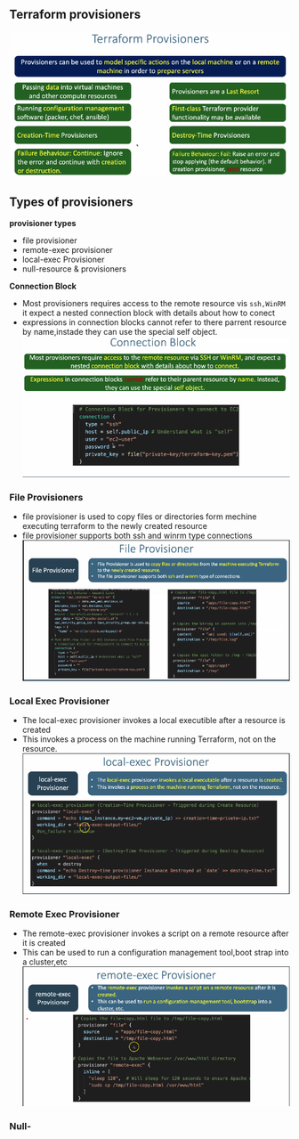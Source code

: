 ## Terraform provisioners 
![img.png](img.png)

## Types of provisioners
**provisioner types**
- file provisioner 
- remote-exec provisioner
- local-exec Provisioner
- null-resource & provisioners

**Connection Block**
- Most provisioners requires access to the remote resource vis `ssh,WinRM` it expect a nested connection block with details about how to conect
- expressions in connection blocks cannot refer to there parrent resource by name,instade they can use the special self object.
![img_1.png](img_1.png)

### File Provisioners
- file provisioner is used to copy files or directories form mechine executing terraform to the newly created resource
- file provisioner supports both ssh and winrm type connections 
![img_2.png](img_2.png)

### Local Exec Provisioner  
- The local-exec provisioner invokes a local executible after a resource is created 
- This invokes a process on the machine running Terraform, not on the resource.
![img_3.png](img_3.png)
### Remote Exec Provisioner
- The remote-exec provisioner invokes a script on a remote resource after it is created 
- This can be used to run a configuration management tool,boot strap into a cluster,etc
![img_4.png](img_4.png)
### Null-